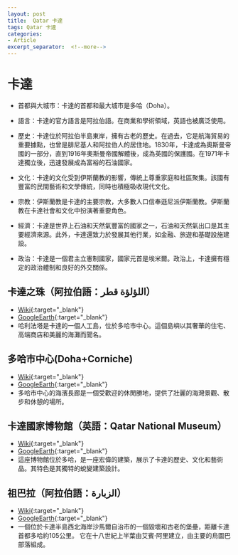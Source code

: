 ```yaml
---
layout: post
title:  Qatar 卡達
tags: Qatar 卡達 
categories:
- Article
excerpt_separator:  <!--more-->
---
```

# 卡達
- 首都與大城市：卡達的首都和最大城市是多哈（Doha）。

- 語言：卡達的官方語言是阿拉伯語。在商業和學術領域，英語也被廣泛使用。

- 歷史：卡達位於阿拉伯半島東岸，擁有古老的歷史。在過去，它是航海貿易的重要據點，也曾是腓尼基人和阿拉伯人的居住地。1830年，卡達成為奧斯曼帝國的一部分，直到1916年奧斯曼帝國解體後，成為英國的保護國。在1971年卡達獨立後，迅速發展成為富裕的石油國家。

- 文化：卡達的文化受到伊斯蘭教的影響，傳統上尊重家庭和社區聚集。該國有豐富的民間藝術和文學傳統，同時也積極吸收現代文化。

- 宗教：伊斯蘭教是卡達的主要宗教，大多數人口信奉遜尼派伊斯蘭教。伊斯蘭教在卡達社會和文化中扮演著重要角色。

- 經濟：卡達是世界上石油和天然氣豐富的國家之一，石油和天然氣出口是其主要經濟來源。此外，卡達還致力於發展其他行業，如金融、旅遊和基礎設施建設。

- 政治：卡達是一個君主立憲制國家，國家元首是埃米爾。政治上，卡達擁有穩定的政治體制和良好的外交關係。
## 卡達之珠（阿拉伯語：اللؤلؤة قطر）
- [Wiki](https://zh.wikipedia.org/zh-tw/%E5%8D%A1%E9%81%94%E4%B9%8B%E7%8F%A0 "Wiki"){:target="_blank"} 
- [GoogleEarth](https://earth.google.com/web/search/The+Pearl-Qatar/@25.3709731,51.55290524,1.59187971a,6750.13426843d,34.99999797y,0h,0t,0r/ "GoogleEarth"){:target="_blank"} 
- 哈利法塔是卡達的一個人工島，位於多哈市中心。這個島嶼以其奢華的住宅、高端商店和美麗的海灘而聞名。

## 多哈市中心(Doha+Corniche)
- [Wiki](https://zh.wikipedia.org/w/index.php?search=Doha+Corniche "Wiki"){:target="_blank"} 
- [GoogleEarth](https://earth.google.com/web/search/Doha+Corniche "GoogleEarth"){:target="_blank"} 
- 多哈市中心的海濱長廊是一個受歡迎的休閒勝地，提供了壯麗的海灣景觀、散步和休憩的場所。

## 卡達國家博物館（英語：Qatar National Museum）
- [Wiki](https://zh.wikipedia.org/zh-tw/%E5%8D%A1%E9%81%94%E5%9C%8B%E5%AE%B6%E5%8D%9A%E7%89%A9%E9%A4%A8 "Wiki"){:target="_blank"} 
- [GoogleEarth](https://earth.google.com/web/search/National+Museum+of+Qatar/@25.28834945,51.54934945,3.16988539a,1033.28732492d,34.99999945y,0h,0t,0r/  "GoogleEarth"){:target="_blank"} 
- 這座博物館位於多哈，是一座宏偉的建築，展示了卡達的歷史、文化和藝術品。其特色是其獨特的蛻變建築設計。


## 祖巴拉（阿拉伯語：الزبارة）
- [Wiki](https://zh.wikipedia.org/zh-tw/%E7%A5%96%E5%B7%B4%E6%8B%89 "Wiki"){:target="_blank"} 
- [GoogleEarth](https://earth.google.com/web/search/Al+Zubarah+Fort/@25.9774644,51.0305859,1.04764811a,938.54551143d,34.99999986y,0h,0t,0r/ "GoogleEarth"){:target="_blank"} 
- 一個位於卡達半島西北海岸沙馬爾自治市的一個毀壞和古老的堡壘，距離卡達首都多哈約105公里。 它在十八世紀上半葉由艾賓‧阿里建立，由主要的烏圖巴部落組成。

